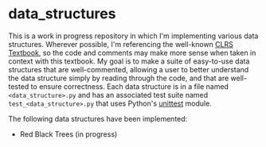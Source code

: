 # data_structures

This is a work in progress repository in which I'm implementing various data structures. Wherever possible, I'm referencing the well-known [CLRS Textbook](https://github.com/CodeClub-JU/Introduction-to-Algorithms-CLRS/blob/master/Introduction%20to%20Algorithms%20-%203rd%20Edition.pdf), so the code and comments may make more sense when taken in context with this textbook. My goal is to make a suite of easy-to-use data structures that are well-commented, allowing a user to better understand the data structure simply by reading through the code, and that are well-tested to ensure correctness. Each data structure is in a file named `<data_structure>.py` and has an associated test suite named `test_<data_structure>.py` that uses Python's [unittest](https://docs.python.org/3.9/library/unittest.html#unittest.TestCase) module.

The following data structures have been implemented:
* Red Black Trees (in progress)
